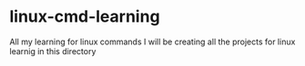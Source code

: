 # linux-cmd-learning
All my learning for linux commands
I will be creating all the projects for linux learnig in this directory